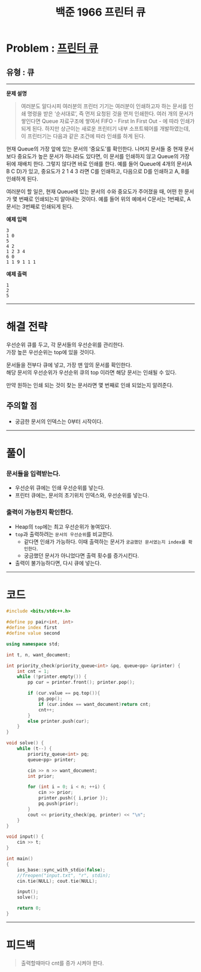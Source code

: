 ﻿---
title: 백준 1966 프린터 큐
categories:
- PS

tags:
- baekjoon
- PS
- Problem Solve
- ICPC
- Queue
---

<!-- 문제 번호 -->

# Problem : [프린터 큐](https://www.acmicpc.net/problem/1966)
## 유형 : 큐

---


**문제 설명**

> 여러분도 알다시피 여러분의 프린터 기기는 여러분이 인쇄하고자 하는 문서를 인쇄 명령을 받은 ‘순서대로’, 즉 먼저 요청된 것을 먼저 인쇄한다. 여러 개의 문서가 쌓인다면 Queue 자료구조에 쌓여서 FIFO - First In First Out - 에 따라 인쇄가 되게 된다. 하지만 상근이는 새로운 프린터기 내부 소프트웨어를 개발하였는데, 이 프린터기는 다음과 같은 조건에 따라 인쇄를 하게 된다.
>
현재 Queue의 가장 앞에 있는 문서의 ‘중요도’를 확인한다.
나머지 문서들 중 현재 문서보다 중요도가 높은 문서가 하나라도 있다면, 이 문서를 인쇄하지 않고 Queue의 가장 뒤에 재배치 한다. 그렇지 않다면 바로 인쇄를 한다.
예를 들어 Queue에 4개의 문서(A B C D)가 있고, 중요도가 2 1 4 3 라면 C를 인쇄하고, 다음으로 D를 인쇄하고 A, B를 인쇄하게 된다.
>
여러분이 할 일은, 현재 Queue에 있는 문서의 수와 중요도가 주어졌을 때, 어떤 한 문서가 몇 번째로 인쇄되는지 알아내는 것이다. 예를 들어 위의 예에서 C문서는 1번째로, A문서는 3번째로 인쇄되게 된다.


**예제 입력**

```
3
1 0
5
4 2
1 2 3 4
6 0
1 1 9 1 1 1
```

**예제 출력**

```
1
2
5
```

---


# 해결 전략

> 
우선순위 큐를 두고, 각 문서들의 우선순위를 관리한다.  
가장 높은 우선순위는 top에 있을 것이다.  
>
문서들을 전부다 큐에 넣고, 가장 맨 앞의 문서를 확인한다.  
해당 문서의 우선순위가 우선순위 큐의 top 이라면  해당 문서는 인쇄될 수 있다.  
>
만약 원하는 인쇄 되는 것이 찾는 문서라면 몇 번째로 인쇄 되었는지 알려준다.  




## 주의할 점

* 궁금한 문서의 인덱스는 0부터 시작이다.


---



# 풀이

### 문서들을 입력받는다.
* 우선순위 큐에는 인쇄 우선순위를 넣는다.
* 프린터 큐에는, 문서의 초기위치 인덱스와, 우선순위를 넣는다.



### 출력이 가능한지 확인한다.
* Heap의 `top`에는 최고 우선순위가 놓여있다.
* `top`과 출력하려는 `문서의 우선순위`를 비교한다.
	* 같다면 인쇄가 가능하다. 이때 출력하는 문서가 `궁금했던 문서였는지 index를 확인한다`.
	* 궁금했던 문서가 아니었다면 출력 횟수를 증가시킨다.
* 출력이 불가능하다면, 다시 큐에 넣는다.


---

# 코드

```c++
#include <bits/stdc++.h>

#define pp pair<int, int>
#define index first
#define value second 

using namespace std;

int t, n, want_document;

int priority_check(priority_queue<int> &pq, queue<pp> &printer) {
    int cnt = 1;
    while (!printer.empty()) {
        pp cur = printer.front(); printer.pop();

        if (cur.value == pq.top()){
            pq.pop();
            if (cur.index == want_document)return cnt;
            cnt++;
        }
        else printer.push(cur);
    }
}

void solve() {
    while (t--) {
        priority_queue<int> pq;
        queue<pp> printer;

        cin >> n >> want_document;
        int prior;

        for (int i = 0; i < n; ++i) {
            cin >> prior;
            printer.push({ i,prior });
            pq.push(prior);
        }
        cout << priority_check(pq, printer) << "\n";
    }
}

void input() {
    cin >> t;
}

int main()
{
    ios_base::sync_with_stdio(false);
    //freopen("input.txt", "r", stdin);
    cin.tie(NULL); cout.tie(NULL);

    input();
    solve();

    return 0;
}
```


---


# 피드백


> 출력할때마다 cnt를 증가 시켜야 한다.
